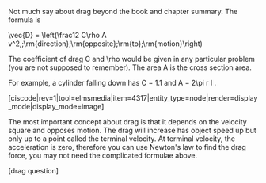 Not much say about drag beyond the book and chapter summary. The formula is

 <lrn-math inline> \vec{D} = \left(\frac12 C\rho A v^2,\;\rm{direction}\;\rm{opposite}\;\rm{to};\rm{motion}\right) </lrn-math>
 
The coefficient of drag C and <lrn-math inline>\rho </lrn-math> would be given in any particular problem (you are not supposed to remember). The area A is the cross section area. 

For example, a cylinder falling down has C = 1.1 and <lrn-math inline>A = 2\pi r l </lrn-math>. 

[ciscode|rev=1|tool=elmsmedia|item=4317|entity_type=node|render=display_mode|display_mode=image]

The most important concept about drag is that it depends on the velocity square and opposes motion. The drag will increase has object speed up but only up to a point called the  terminal velocity. At terminal velocity, the acceleration is zero, therefore you can use Newton's law to find the drag force, you may not need the complicated formulae above.

[drag question]
